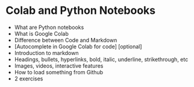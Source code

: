 # Colab and Python Notebooks


- What are Python notebooks
- What is Google Colab
- Difference between Code and Markdown
- [Autocomplete in Google Colab for code] [optional]
- Introduction to markdown
- Headings, bullets, hyperlinks, bold, italic, underline, strikethrough, etc
- Images, videos, interactive features
- How to load something from Github
- 2 exercises
